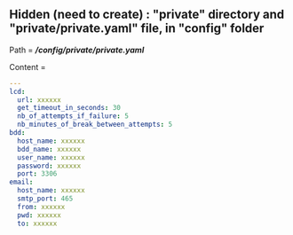 ## Hidden (need to create) : "private" directory and "private/private.yaml" file, in "config" folder

Path = ***/config/private/private.yaml***

Content =

```yaml
---
lcd:
  url: xxxxxx
  get_timeout_in_seconds: 30
  nb_of_attempts_if_failure: 5
  nb_minutes_of_break_between_attempts: 5
bdd:
  host_name: xxxxxx
  bdd_name: xxxxxx
  user_name: xxxxxx
  password: xxxxxx
  port: 3306
email:
  host_name: xxxxxx
  smtp_port: 465
  from: xxxxxx
  pwd: xxxxxx
  to: xxxxxx
```